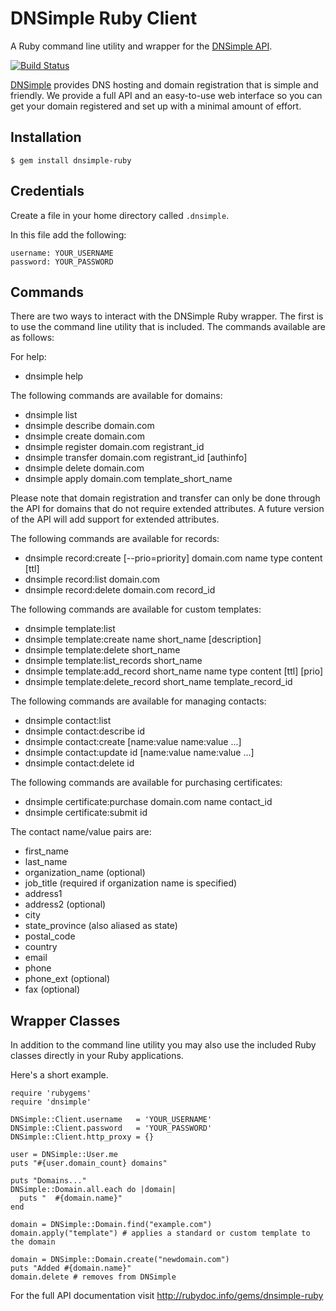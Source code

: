 # DNSimple Ruby Client

A Ruby command line utility and wrapper for the [DNSimple API](https://dnsimple.com/documentation/api).

[![Build Status](https://secure.travis-ci.org/aetrion/dnsimple-ruby.png)](http://travis-ci.org/aetrion/dnsimple-ruby)

[DNSimple](https://dnsimple.com/) provides DNS hosting
and domain registration that is simple and friendly.
We provide a full API and an easy-to-use web interface so you can get
your domain registered and set up with a minimal amount of effort.

## Installation

    $ gem install dnsimple-ruby

## Credentials

Create a file in your home directory called `.dnsimple`.

In this file add the following:

    username: YOUR_USERNAME
    password: YOUR_PASSWORD

## Commands

There are two ways to interact with the DNSimple Ruby wrapper. The first is
to use the command line utility that is included. The commands available 
are as follows:

For help:

- dnsimple help

The following commands are available for domains:

- dnsimple list
- dnsimple describe domain.com
- dnsimple create domain.com
- dnsimple register domain.com registrant_id
- dnsimple transfer domain.com registrant_id [authinfo]
- dnsimple delete domain.com
- dnsimple apply domain.com template_short_name

Please note that domain registration and transfer can only be done through the API for domains that do not require extended attributes. A future version of the API will add support for extended attributes.

The following commands are available for records:

- dnsimple record:create [--prio=priority] domain.com name type content [ttl]
- dnsimple record:list domain.com
- dnsimple record:delete domain.com record_id

The following commands are available for custom templates:

- dnsimple template:list
- dnsimple template:create name short_name [description]
- dnsimple template:delete short_name
- dnsimple template:list_records short_name
- dnsimple template:add_record short_name name type content [ttl] [prio]
- dnsimple template:delete_record short_name template_record_id

The following commands are available for managing contacts:

- dnsimple contact:list
- dnsimple contact:describe id
- dnsimple contact:create [name:value name:value ...]
- dnsimple contact:update id [name:value name:value ...]
- dnsimple contact:delete id

The following commands are available for purchasing certificates:

- dnsimple certificate:purchase domain.com name contact_id
- dnsimple certificate:submit id

The contact name/value pairs are: 
 
- first_name
- last_name
- organization_name (optional)
- job_title (required if organization name is specified)
- address1
- address2 (optional)
- city
- state_province (also aliased as state)
- postal_code
- country
- email
- phone
- phone_ext (optional)
- fax (optional)

## Wrapper Classes

In addition to the command line utility you may also use the included Ruby
classes directly in your Ruby applications.

Here's a short example.

    require 'rubygems'
    require 'dnsimple'

    DNSimple::Client.username   = 'YOUR_USERNAME'
    DNSimple::Client.password   = 'YOUR_PASSWORD'
    DNSimple::Client.http_proxy = {}

    user = DNSimple::User.me
    puts "#{user.domain_count} domains"

    puts "Domains..."
    DNSimple::Domain.all.each do |domain|
      puts "  #{domain.name}"
    end

    domain = DNSimple::Domain.find("example.com")
    domain.apply("template") # applies a standard or custom template to the domain

    domain = DNSimple::Domain.create("newdomain.com")
    puts "Added #{domain.name}"
    domain.delete # removes from DNSimple

For the full API documentation visit http://rubydoc.info/gems/dnsimple-ruby
